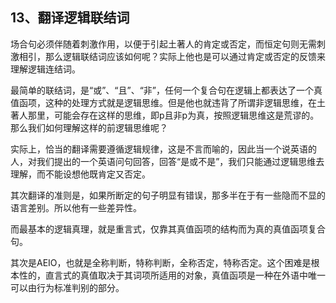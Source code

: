 <h2>13、翻译逻辑联结词</h2><p data-pid="GwR6RTcD">场合句必须伴随着刺激作用，以便于引起土著人的肯定或否定，而恒定句则无需刺激相引，那么逻辑联结词应该如何呢？实际上他也是可以通过肯定或否定的反馈来理解逻辑连结词。</p><p data-pid="47-ybgYp">最简单的联结词，是“或”、“且”、“非”，任何一个复合句在逻辑上都表达了一个真值函项，这种的处理方式就是逻辑思维。但是他也就违背了所谓非逻辑思维，在土著人那里，可能会存在这样的思维，即p且非p为真，按照逻辑思维这是荒谬的。那么我们如何理解这样的前逻辑思维呢？</p><p data-pid="8mwo42Wh">实际上，恰当的翻译需要遵循逻辑规律，这是不言而喻的，因此当一个说英语的人，对我们提出的一个英语问句回答，回答“是或不是”，我们只能通过逻辑思维去理解，而不能设想他既肯定又否定。</p><p data-pid="8doFQ-hI">其次翻译的准则是，如果所断定的句子明显有错误，那多半在于有一些隐而不显的语言差别。所以他有一些差异性。</p><p data-pid="Fk7u4f9p">而最基本的逻辑真理，就是重言式，仅靠其真值函项的结构而为真的真值函项复合句。</p><p data-pid="oKoo8AGL">其次是AEIO，也就是全称判断，特称判断，全称否定，特称否定。这个困难是根本性的，直言式的真值取决于其词项所适用的对象，真值函项是一种在外语中唯一可以由行为标准判别的部分。</p><p></p>